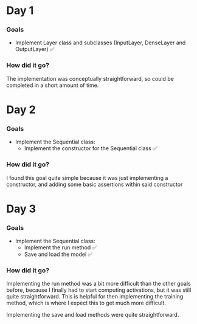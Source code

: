 # Day 1

### Goals

- Implement Layer class and subclasses (InputLayer, DenseLayer and OutputLayer) ✅

### How did it go?

The implementation was conceptually straightforward, so could be completed in a short amount of time.

# Day 2

### Goals

- Implement the Sequential class:
    - Implement the constructor for the Sequential class ✅

### How did it go?

I found this goal quite simple because it was just implementing a constructor, and adding some basic assertions within
said constructor

# Day 3

### Goals

- Implement the Sequential class:
  - Implement the run method ✅
  - Save and load the model ✅

### How did it go?

Implementing the run method was a bit more difficult than the other goals before, because I finally had to start computing activations,
but it was still quite straightforward. This is helpful for then implementing the training method, which is where I
expect this to get much more difficult.

Implementing the save and load methods were quite straightforward.
